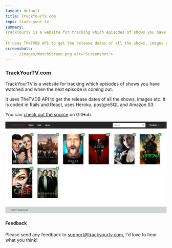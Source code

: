 ```yaml
---
layout: default
title: TrackYourTV.com
repo: track-your-tv
summary: 
TrackYourTV is a website for tracking which episodes of shows you have watched and when the next episode is coming out.

It uses TheTVDB API to get the release dates of all the shows, images etc. It is coded in Rails and React, uses Heroku, postgreSQL and Amazon S3.
screenshots:
    - /images/WatchScreen.png alt="Screenshot">
---
```


### TrackYourTV.com

TrackYourTV is a website for tracking which episodes of shows you have watched and when the next episode is coming out.

It uses TheTVDB API to get the release dates of all the shows, images etc. It is coded in Rails and React, uses Heroku, postgreSQL and Amazon S3.

You can [check out the source](https://github.com/sephine/track-your-tv) on GitHub.

<img class="screenshot" src="/images/WatchScreen.png" alt="Screenshot">

#### Feedback

Please send any feedback to <support@trackyourtv.com>, I'd love to hear what you think!
